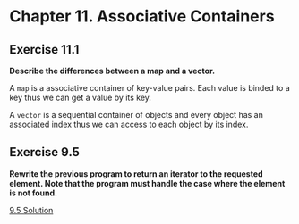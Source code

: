 # Chapter 11. Associative Containers

## Exercise 11.1

**Describe the differences between a map and a vector.**

A `map` is a associative container of key-value pairs. Each value is binded to a key thus we can get a value by its key.

A `vector` is a sequential container of objects and every object has an associated index thus we can access to each object by its index.

## Exercise 9.5

**Rewrite the previous program to return an iterator to the requested element. Note that the program must handle the case where the element is not found.**

[9.5 Solution](https://github.com/Yunxiang-Li/Cpp_Primer/blob/master/Chapter%209.%20Sequential%20Containers/Codes/9.5%20Solution.cpp)
